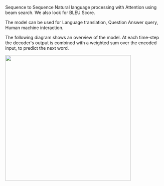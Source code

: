 
Sequence to Sequence Natural language processing with Attention using beam search. We also look for BLEU Score.

The model can be used for Language translation, Question Answer query, Human machine interaction.

The following diagram shows an overview of the model. At each time-step the decoder's output is combined with a weighted sum over the encoded input, to predict the next word.

<img src="https://github.com/ashwani-adu3839/Speech-To-Speech-Generative-Model/blob/main/Img/Original.png" width="400"> 

